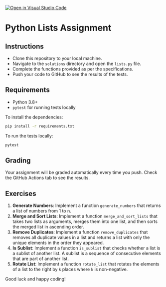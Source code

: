 [![Open in Visual Studio Code](https://classroom.github.com/assets/open-in-vscode-718a45dd9cf7e7f842a935f5ebbe5719a5e09af4491e668f4dbf3b35d5cca122.svg)](https://classroom.github.com/online_ide?assignment_repo_id=13092247&assignment_repo_type=AssignmentRepo)

# Python Lists Assignment

## Instructions

- Clone this repository to your local machine.
- Navigate to the `solutions` directory and open the `lists.py` file.
- Complete the functions provided as per the specifications.
- Push your code to GitHub to see the results of the tests.

## Requirements

- Python 3.8+
- `pytest` for running tests locally

To install the dependencies:

```bash
pip install -r requirements.txt
```

To run the tests locally:

```bash
pytest
```

## Grading

Your assignment will be graded automatically every time you push. Check the GitHub Actions tab to see the results.

## Exercises

1. **Generate Numbers**: Implement a function `generate_numbers` that returns a list of numbers from 1 to n.
2. **Merge and Sort Lists**: Implement a function `merge_and_sort_lists` that takes two lists as arguments, merges them into one list, and then sorts the merged list in ascending order.
3. **Remove Duplicates**: Implement a function `remove_duplicates` that removes all duplicate values in a list and returns a list with only the unique elements in the order they appeared.
4. **Is Sublist**: Implement a function `is_sublist` that checks whether a list is a sublist of another list. A sublist is a sequence of consecutive elements that are part of another list.
5. **Rotate List**: Implement a function `rotate_list` that rotates the elements of a list to the right by `k` places where `k` is non-negative.

Good luck and happy coding!



